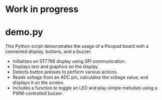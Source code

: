 # Work in progress

# demo.py

This Python script demonstrates the usage of a Picopad board with a connected display, buttons, and a buzzer.

- Initializes an ST7789 display using SPI communication.
- Displays text and graphics on the display.
- Detects button presses to perform various actions.
- Reads voltage from an ADC pin, calculates the voltage value, and displays it on the screen.
- Includes a function to toggle an LED and play simple melodies using a PWM-controlled buzzer.
